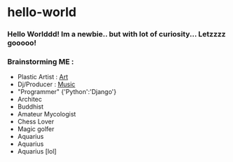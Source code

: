 # hello-world
### Hello Worlddd! Im a newbie.. but with lot of curiosity... Letzzzz gooooo! 

### Brainstorming ME :
- Plastic Artist : [Art](https://www.behance.net/VanderRohe)
- Dj/Producer : [Music](https://soundcloud.com/van-der-rohe-795638076)
- "Programmer" {'Python':'Django'}
- Architec
- Buddhist
- Amateur Mycologist
- Chess Lover
- Magic golfer 
- Aquarius
- Aquarius
- Aquarius [lol]
